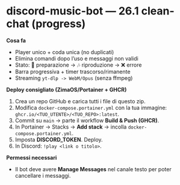 # discord-music-bot — 26.1 clean-chat (progress)

**Cosa fa**
- Player unico + coda unica (no duplicati)
- Elimina comandi dopo l’uso e messaggi non validi
- Stato: 🔎 preparazione → 🎶 riproduzione → ❌ errore
- Barra progressiva + timer trascorso/rimanente
- Streaming `yt-dlp -> WebM/Opus` (senza ffmpeg)

**Deploy consigliato (ZimaOS/Portainer + GHCR)**
1. Crea un repo GitHub e carica tutti i file di questo zip.
2. Modifica `docker-compose.portainer.yml` con la tua immagine: `ghcr.io/<TUO_UTENTE>/<TUO_REPO>:latest`.
3. Commit su `main` → parte il workflow **Build & Push (GHCR)**.
4. In Portainer → Stacks → **Add stack** → incolla `docker-compose.portainer.yml`.
5. Imposta **DISCORD_TOKEN**. Deploy.
6. In Discord: `!play <link o titolo>`.

**Permessi necessari**
- Il bot deve avere **Manage Messages** nel canale testo per poter cancellare i messaggi.
